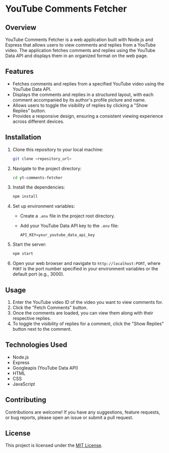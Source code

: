 # YouTube Comments Fetcher

## Overview

YouTube Comments Fetcher is a web application built with Node.js and Express that allows users to view comments and replies from a YouTube video. The application fetches comments and replies using the YouTube Data API and displays them in an organized format on the web page.

## Features

- Fetches comments and replies from a specified YouTube video using the YouTube Data API.
- Displays the comments and replies in a structured layout, with each comment accompanied by its author's profile picture and name.
- Allows users to toggle the visibility of replies by clicking a "Show Replies" button.
- Provides a responsive design, ensuring a consistent viewing experience across different devices.

## Installation

1. Clone this repository to your local machine:

   ```bash
   git clone <repository_url>
   ```

2. Navigate to the project directory:

   ```bash
   cd yt-comments-fetcher
   ```

3. Install the dependencies:

   ```bash
   npm install
   ```

4. Set up environment variables:

   - Create a `.env` file in the project root directory.
   - Add your YouTube Data API key to the `.env` file:

     ```
     API_KEY=your_youtube_data_api_key
     ```

5. Start the server:

   ```bash
   npm start
   ```

6. Open your web browser and navigate to `http://localhost:PORT`, where `PORT` is the port number specified in your environment variables or the default port (e.g., 3000).

## Usage

1. Enter the YouTube video ID of the video you want to view comments for.
2. Click the "Fetch Comments" button.
3. Once the comments are loaded, you can view them along with their respective replies.
4. To toggle the visibility of replies for a comment, click the "Show Replies" button next to the comment.

## Technologies Used

- Node.js
- Express
- Googleapis (YouTube Data API)
- HTML
- CSS
- JavaScript

## Contributing

Contributions are welcome! If you have any suggestions, feature requests, or bug reports, please open an issue or submit a pull request.

## License

This project is licensed under the [MIT License](LICENSE).
